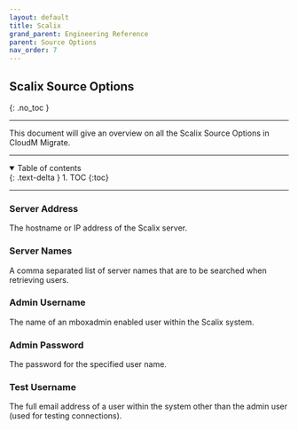 ```yaml
---
layout: default
title: Scalix
grand_parent: Engineering Reference
parent: Source Options
nav_order: 7
---
```


## Scalix Source Options
{: .no_toc }

---
This document will give an overview on all the Scalix Source Options in CloudM Migrate. 

---
<a name="top"></a>
<details open markdown="block">
  <summary>
    Table of contents
  </summary>
  {: .text-delta }
1. TOC
{:toc}
</details>

---
### Server Address

The hostname or IP address of the Scalix server.

### Server Names

A comma separated list of server names that are to be searched when retrieving users.

### Admin Username

The name of an mboxadmin enabled user within the Scalix system.

### Admin Password

The password for the specified user name.

### Test Username

The full email address of a user within the system other than the admin user (used for testing connections).
